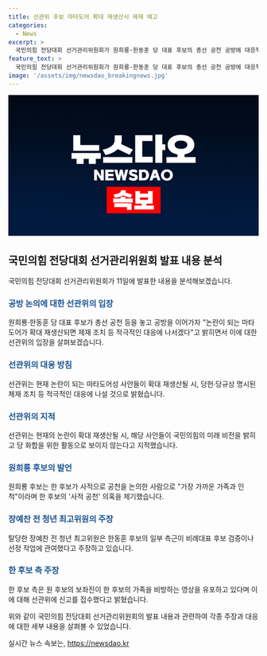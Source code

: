 ```yaml
---
title: 선관위 후보 마타도어 확대 재생산시 제재 예고
categories:
  - News
excerpt: >
  국민의힘 전당대회 선거관리위원회가 원희룡·한동훈 당 대표 후보의 총선 공천 공방에 대응책 마련을 발표하고, 현재 공방이 불거지고 있는 사안들에 대한 제재 조치를 예고했다. 이에 대해 한 후보 측은 원 후보의 가족을 비방하는 영상을 유포한 것을 선관위에 신고하며 대응하고 있다. 또한, 장예찬 전 청년 최고위원은 한 후보 측근과의 관련성을 주장하고 있으며, 당 내부 갈등이 공천 문제로 이어지고 있다는 주장이 제기되고 있다.
feature_text: >
  국민의힘 전당대회 선거관리위원회가 원희룡·한동훈 당 대표 후보의 총선 공천 공방에 대응책 마련을 발표하고, 현재 공방이 불거지고 있는 사안들에 대한 제재 조치를 예고했다. 이에 대해 한 후보 측은 원 후보의 가족을 비방하는 영상을 유포한 것을 선관위에 신고하며 대응하고 있다. 또한, 장예찬 전 청년 최고위원은 한 후보 측근과의 관련성을 주장하고 있으며, 당 내부 갈등이 공천 문제로 이어지고 있다는 주장이 제기되고 있다.
image: '/assets/img/newsdao_breakingnews.jpg'
---
```


<p><img src="/assets/img/newsdao_breakingnews.jpg" alt="pcversion 속보" /></p>

<h2 data-ke-size="size26">국민의힘 전당대회 선거관리위원회 발표 내용 분석</h2>

<p data-ke-size="size16">국민의힘 전당대회 선거관리위원회가 11일에 발표한 내용을 분석해보겠습니다.</p>

<h3><b><span style="color: #1a5490;">공방 논의에 대한 선관위의 입장</span></b></h3>

<p data-ke-size="size16">원희룡·한동훈 당 대표 후보가 총선 공천 등을 놓고 공방을 이어가자 "논란이 되는 마타도어가 확대 재생산되면 제재 조치 등 적극적인 대응에 나서겠다"고 밝히면서 이에 대한 선관위의 입장을 살펴보겠습니다.</p>

<h3><b><span style="color: #1a5490;">선관위의 대응 방침</span></b></h3>

<p data-ke-size="size16">선관위는 현재 논란이 되는 마타도어성 사안들이 확대 재생산될 시, 당헌·당규상 명시된 제재 조치 등 적극적인 대응에 나설 것으로 밝혔습니다.</p>

<h3><b><span style="color: #1a5490;">선관위의 지적</span></b></h3>

<p data-ke-size="size16">선관위는 현재의 논란이 확대 재생산될 시, 해당 사안들이 국민의힘의 미래 비전을 밝히고 당 화합을 위한 활동으로 보이지 않는다고 지적했습니다.</p>

<h3><b><span style="color: #1a5490;">원희룡 후보의 발언</span></b></h3>

<p data-ke-size="size16">원희룡 후보는 한 후보가 사적으로 공천을 논의한 사람으로 "가장 가까운 가족과 인척"이라며 한 후보의 '사적 공천' 의혹을 제기했습니다.</p>

<h3><b><span style="color: #1a5490;">장예찬 전 청년 최고위원의 주장</span></b></h3>

<p data-ke-size="size16">탈당한 장예찬 전 청년 최고위원은 한동훈 후보의 일부 측근이 비례대표 후보 검증이나 선정 작업에 관여했다고 주장하고 있습니다.</p>

<h3><b><span style="color: #1a5490;">한 후보 측 주장</span></b></h3>

<p data-ke-size="size16">한 후보 측은 원 후보의 보좌진이 한 후보의 가족을 비방하는 영상을 유포하고 있다며 이에 대해 선관위에 신고를 접수했다고 밝혔습니다.</p>

<p>위와 같이 국민의힘 전당대회 선거관리위원회의 발표 내용과 관련하여 각종 주장과 대응에 대한 세부 내용을 살펴볼 수 있었습니다.</p>
실시간 뉴스 속보는, <a href="https://newsdao.kr" rel="dofollow">https://newsdao.kr</a>


